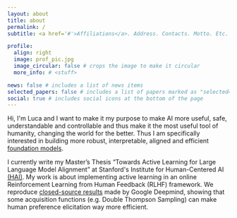 ```yaml
---
layout: about
title: about
permalink: /
subtitle: <a href='#'>Affiliations</a>. Address. Contacts. Motto. Etc.

profile:
  align: right
  image: prof_pic.jpg
  image_circular: false # crops the image to make it circular
  more_info: # <stuff>

news: false # includes a list of news items
selected_papers: false # includes a list of papers marked as "selected={true}"
social: true # includes social icons at the bottom of the page
---
```


Hi,
I'm Luca and I want to make it my purpose to make AI more useful, safe, understandable and controllable and thus make it the most useful tool of humanity, changing the world for the better. Thus I am specifically interested in building more robust, interpretable, aligned and efficient [foundation models](https://en.wikipedia.org/wiki/Foundation_model).

I currently write my Master’s Thesis “Towards Active Learning for Large Language Model Alignment” at Stanford's Institute for Human-Centered AI [(HAI)](https://hai.stanford.edu). My work is about implementing active learning in an online Reinforcement Learning from Human Feedback (RLHF) framework. We reproduce [closed-source results](https://arxiv.org/pdf/2402.00396) made by Google Deepmind, showing that some acquisition functions (e.g. Double Thompson Sampling) can make human preference elicitation way more efficient.
